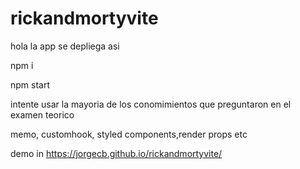 # rickandmortyvite

hola
la app se depliega asi

npm i

npm start

intente usar la mayoria de los conomimientos que preguntaron en el 
examen teorico

memo, customhook, styled components,render props etc

demo in https://jorgecb.github.io/rickandmortyvite/
